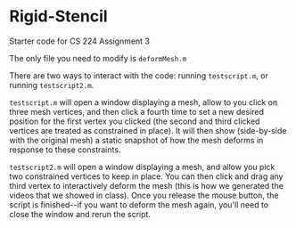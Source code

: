 # Rigid-Stencil
Starter code for CS 224 Assignment 3

The only file you need to modify is `deformMesh.m`

There are two ways to interact with the code: running `testscript.m`, or running `testscript2.m`.

`testscript.m` will open a window displaying a mesh, allow to you click on three mesh vertices, and then click a fourth time to set a new desired position for the first vertex you clicked (the second and third clicked vertices are treated as constrained in place). It will then show (side-by-side with the original mesh) a static snapshot of how the mesh deforms in response to these constraints.

`testscript2.m` will open a window displaying a mesh, and allow you pick two constrained vertices to keep in place. You can then click and drag any third vertex to interactively deform the mesh (this is how we generated the videos that we showed in class). Once you release the mouse button, the script is finished--if you want to deform the mesh again, you'll need to close the window and rerun the script.

